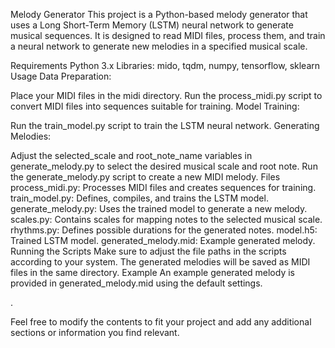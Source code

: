Melody Generator
This project is a Python-based melody generator that uses a Long Short-Term Memory (LSTM) neural network to generate musical sequences. It is designed to read MIDI files, process them, and train a neural network to generate new melodies in a specified musical scale.

Requirements
Python 3.x
Libraries: mido, tqdm, numpy, tensorflow, sklearn
Usage
Data Preparation:

Place your MIDI files in the midi directory.
Run the process_midi.py script to convert MIDI files into sequences suitable for training.
Model Training:

Run the train_model.py script to train the LSTM neural network.
Generating Melodies:

Adjust the selected_scale and root_note_name variables in generate_melody.py to select the desired musical scale and root note.
Run the generate_melody.py script to create a new MIDI melody.
Files
process_midi.py: Processes MIDI files and creates sequences for training.
train_model.py: Defines, compiles, and trains the LSTM model.
generate_melody.py: Uses the trained model to generate a new melody.
scales.py: Contains scales for mapping notes to the selected musical scale.
rhythms.py: Defines possible durations for the generated notes.
model.h5: Trained LSTM model.
generated_melody.mid: Example generated melody.
Running the Scripts
Make sure to adjust the file paths in the scripts according to your system.
The generated melodies will be saved as MIDI files in the same directory.
Example
An example generated melody is provided in generated_melody.mid using the default settings.


.

Feel free to modify the contents to fit your project and add any additional sections or information you find relevant.
